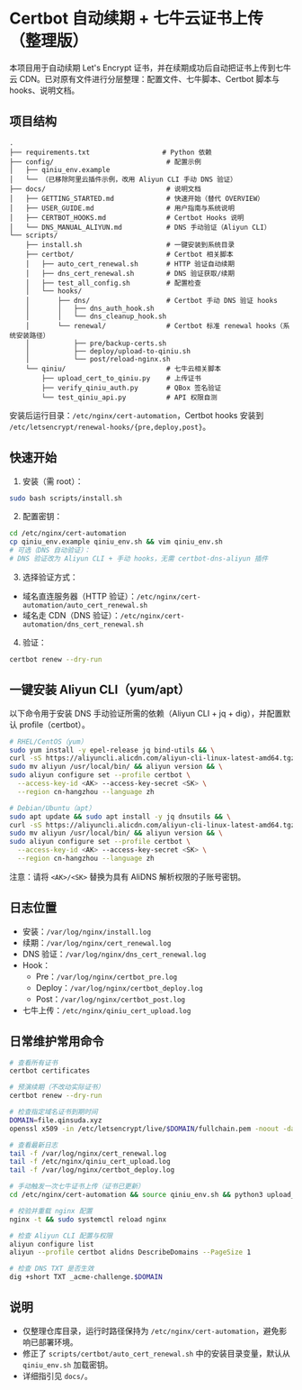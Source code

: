 # Certbot 自动续期 + 七牛云证书上传（整理版）

本项目用于自动续期 Let's Encrypt 证书，并在续期成功后自动把证书上传到七牛云 CDN。已对原有文件进行分层整理：配置文件、七牛脚本、Certbot 脚本与 hooks、说明文档。

## 项目结构

```
.
├── requirements.txt                  # Python 依赖
├── config/                            # 配置示例
│   ├── qiniu_env.example
│   └── （已移除阿里云插件示例，改用 Aliyun CLI 手动 DNS 验证）
├── docs/                              # 说明文档
│   ├── GETTING_STARTED.md             # 快速开始（替代 OVERVIEW）
│   ├── USER_GUIDE.md                  # 用户指南与系统说明
│   ├── CERTBOT_HOOKS.md               # Certbot Hooks 说明
│   └── DNS_MANUAL_ALIYUN.md           # DNS 手动验证（Aliyun CLI）
└── scripts/
    ├── install.sh                     # 一键安装到系统目录
    ├── certbot/                       # Certbot 相关脚本
    │   ├── auto_cert_renewal.sh       # HTTP 验证自动续期
    │   ├── dns_cert_renewal.sh        # DNS 验证获取/续期
    │   ├── test_all_config.sh         # 配置检查
    │   └── hooks/
    │       ├── dns/                   # Certbot 手动 DNS 验证 hooks
    │       │   ├── dns_auth_hook.sh
    │       │   └── dns_cleanup_hook.sh
    │       └── renewal/               # Certbot 标准 renewal hooks（系统安装路径）
    │           ├── pre/backup-certs.sh
    │           ├── deploy/upload-to-qiniu.sh
    │           └── post/reload-nginx.sh
    └── qiniu/                         # 七牛云相关脚本
        ├── upload_cert_to_qiniu.py    # 上传证书
        ├── verify_qiniu_auth.py       # QBox 签名验证
        └── test_qiniu_api.py          # API 权限自测
```

安装后运行目录：`/etc/nginx/cert-automation`，Certbot hooks 安装到 `/etc/letsencrypt/renewal-hooks/{pre,deploy,post}`。

## 快速开始

1) 安装（需 root）：
```bash
sudo bash scripts/install.sh
```

2) 配置密钥：
```bash
cd /etc/nginx/cert-automation
cp qiniu_env.example qiniu_env.sh && vim qiniu_env.sh
# 可选（DNS 自动验证）：
# DNS 验证改为 Aliyun CLI + 手动 hooks，无需 certbot-dns-aliyun 插件
```

3) 选择验证方式：
- 域名直连服务器（HTTP 验证）：`/etc/nginx/cert-automation/auto_cert_renewal.sh`
- 域名走 CDN（DNS 验证）：`/etc/nginx/cert-automation/dns_cert_renewal.sh`

4) 验证：
```bash
certbot renew --dry-run
```

## 一键安装 Aliyun CLI（yum/apt）

以下命令用于安装 DNS 手动验证所需的依赖（Aliyun CLI + jq + dig），并配置默认 profile（certbot）。

```bash
# RHEL/CentOS（yum）
sudo yum install -y epel-release jq bind-utils && \
curl -sS https://aliyuncli.alicdn.com/aliyun-cli-linux-latest-amd64.tgz | tar -xz && \
sudo mv aliyun /usr/local/bin/ && aliyun version && \
sudo aliyun configure set --profile certbot \
  --access-key-id <AK> --access-key-secret <SK> \
  --region cn-hangzhou --language zh

# Debian/Ubuntu（apt）
sudo apt update && sudo apt install -y jq dnsutils && \
curl -sS https://aliyuncli.alicdn.com/aliyun-cli-linux-latest-amd64.tgz | tar -xz && \
sudo mv aliyun /usr/local/bin/ && aliyun version && \
sudo aliyun configure set --profile certbot \
  --access-key-id <AK> --access-key-secret <SK> \
  --region cn-hangzhou --language zh
```

注意：请将 `<AK>/<SK>` 替换为具有 AliDNS 解析权限的子账号密钥。

## 日志位置
- 安装：`/var/log/nginx/install.log`
- 续期：`/var/log/nginx/cert_renewal.log`
- DNS 验证：`/var/log/nginx/dns_cert_renewal.log`
- Hook：
  - Pre：`/var/log/nginx/certbot_pre.log`
  - Deploy：`/var/log/nginx/certbot_deploy.log`
  - Post：`/var/log/nginx/certbot_post.log`
- 七牛上传：`/etc/nginx/qiniu_cert_upload.log`

## 日常维护常用命令

```bash
# 查看所有证书
certbot certificates

# 预演续期（不改动实际证书）
certbot renew --dry-run

# 检查指定域名证书到期时间
DOMAIN=file.qinsuda.xyz
openssl x509 -in /etc/letsencrypt/live/$DOMAIN/fullchain.pem -noout -dates

# 查看最新日志
tail -f /var/log/nginx/cert_renewal.log
tail -f /etc/nginx/qiniu_cert_upload.log
tail -f /var/log/nginx/certbot_deploy.log

# 手动触发一次七牛证书上传（证书已更新）
cd /etc/nginx/cert-automation && source qiniu_env.sh && python3 upload_cert_to_qiniu.py

# 校验并重载 nginx 配置
nginx -t && sudo systemctl reload nginx

# 检查 Aliyun CLI 配置与权限
aliyun configure list
aliyun --profile certbot alidns DescribeDomains --PageSize 1

# 检查 DNS TXT 是否生效
dig +short TXT _acme-challenge.$DOMAIN
```

## 说明
- 仅整理仓库目录，运行时路径保持为 `/etc/nginx/cert-automation`，避免影响已部署环境。
- 修正了 `scripts/certbot/auto_cert_renewal.sh` 中的安装目录变量，默认从 `qiniu_env.sh` 加载密钥。
- 详细指引见 `docs/`。
